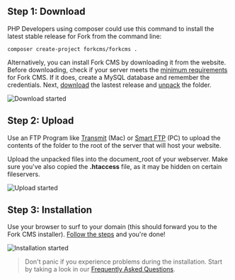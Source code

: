 ## Step 1: Download

PHP Developers using composer could use this command to install the latest stable release for Fork from the command line:

    composer create-project forkcms/forkcms .

Alternatively, you can install Fork CMS by downloading it from the website.
Before downloading, check if your server meets the [minimum requirements](minimum-requirements) for
Fork CMS. If it does, create a MySQL database and remember the credentials. Next,
[download](http://www.fork-cms.com/download) the lastest release and
[unpack](http://en.wikipedia.org/wiki/Tar_%28file_format%29) the folder.

![Download started](https://raw.github.com/forkcms/documentation/master/installation/assets/started_download.jpg)

## Step 2: Upload

Use an FTP Program like [Transmit](http://www.panic.com/transmit/) (Mac) or [Smart FTP](http://www.smartftp.com/)
(PC) to upload the contents of the folder to the root of the server that will host your website.

Upload the unpacked files into the document_root of your webserver. Make sure you've also copied the
**.htaccess** file, as it may be hidden on certain fileservers.

![Upload started](https://raw.github.com/forkcms/documentation/master/installation/assets/started_upload.jpg)

## Step 3: Installation

Use your browser to surf to your domain (this should forward you to the Fork CMS installer).
[Follow the steps](installation-wizard) and you're done!

![Installation started](https://raw.github.com/forkcms/documentation/master/installation/assets/started_install.jpg)

> Don't panic if you experience problems during the installation. Start by taking a look in our
[Frequently Asked Questions](faq).
